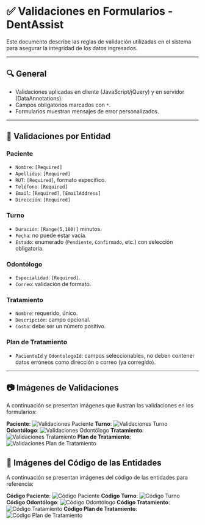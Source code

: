 # ✅ Validaciones en Formularios - DentAssist

Este documento describe las reglas de validación utilizadas en el sistema para asegurar la integridad de los datos ingresados.

---

## 🔍 General

- Validaciones aplicadas en cliente (JavaScript/jQuery) y en servidor (DataAnnotations).
- Campos obligatorios marcados con `*`.
- Formularios muestran mensajes de error personalizados.

---

## 🧾 Validaciones por Entidad

### Paciente
- `Nombre`: `[Required]`
- `Apellidos`: `[Required]`
- `RUT`: `[Required]`, formato específico.
- `Teléfono`: `[Required]`
- `Email`: `[Required]`, `[EmailAddress]`
- `Dirección`: `[Required]`

### Turno
- `Duración`: `[Range(5,180)]` minutos.
- `Fecha`: no puede estar vacía.
- `Estado`: enumerado (`Pendiente`, `Confirmado`, etc.) con selección obligatoria.

### Odontólogo
- `Especialidad`: `[Required]`.
- `Correo`: validación de formato.

### Tratamiento
- `Nombre`: requerido, único.
- `Descripción`: campo opcional.
- `Costo`: debe ser un número positivo.

### Plan de Tratamiento
- `PacienteId` y `OdontologoId`: campos seleccionables, no deben contener datos erróneos como dirección o correo (ya corregido).

---

## 📷 Imágenes de Validaciones

A continuación se presentan imágenes que ilustran las validaciones en los formularios:

**Paciente**: 
![Validaciones Paciente](../Docs/imagenes/validaciones/paciente.png)
**Turno**: 
![Validaciones Turno](../Docs/imagenes/validaciones/turno.png)
**Odontólogo**: 
![Validaciones Odontólogo](../Docs/imagenes/validaciones/odontologo.png)
**Tratamiento**: 
![Validaciones Tratamiento](../Docs/imagenes/validaciones/tratamiento.png)
**Plan de Tratamiento**: 
![Validaciones Plan de Tratamiento](../Docs/imagenes/validaciones/plan_tratamiento.png)

## 📄 Imágenes del Código de las Entidades

A continuación se presentan imágenes del código de las entidades para referencia:

**Código Paciente**: 
![Código Paciente](../Docs/imagenes/validaciones/codigo_paciente.png)
**Código Turno**: 
![Código Turno](../Docs/imagenes/validaciones/codigo_turno.png)
**Código Odontólogo**: 
![Código Odontólogo](../Docs/imagenes/validaciones/codigo_odontologo.png)
**Código Tratamiento**: 
![Código Tratamiento](../Docs/imagenes/validaciones/codigo_tratamiento.png)
**Código Plan de Tratamiento**: 
![Código Plan de Tratamiento](../Docs/imagenes/validaciones/codigo_plan_tratamiento.png)
